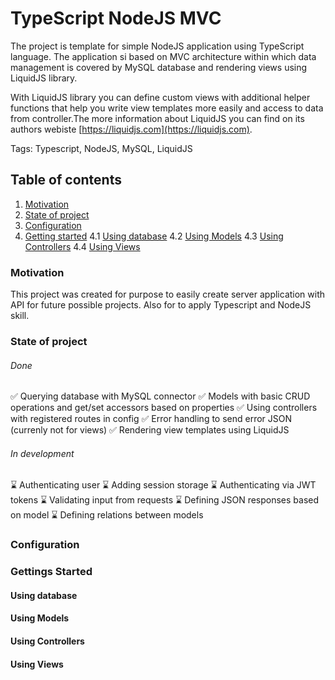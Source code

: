 # TypeScript NodeJS MVC
The project is template for simple NodeJS application using TypeScript language. The application si based on MVC architecture within which data management is covered by MySQL database and rendering views using LiquidJS library.

With LiquidJS library you can define custom views with additional helper functions that help you write view templates more easily and access to data from controller.The more information about LiquidJS you can find on its authors webiste [https://liquidjs.com](https://liquidjs.com).

Tags: Typescript, NodeJS, MySQL, LiquidJS
## Table of contents
1. [Motivation](#motivation)
2. [State of project](#state-of-project)
3. [Configuration](#configuration)
4. [Getting started](#gettings-started)
4.1 [Using database](#using-database)
4.2 [Using Models](#using-models)
4.3 [Using Controllers](#using-controllers)
4.4 [Using Views](#using-views)

### Motivation
This project was created for purpose to easily create server application with API for future possible projects. Also for to apply Typescript and NodeJS skill.

### State of project
###### Done
✅ Querying database with MySQL connector
✅ Models with basic CRUD operations and get/set accessors based on properties
✅ Using controllers with registered routes in config
✅ Error handling to send error JSON (currenly not for views)
✅ Rendering view templates using LiquidJS

###### In development
⌛ Authenticating user
⌛ Adding session storage
⌛ Authenticating via JWT tokens
⌛ Validating input from requests
⌛ Defining JSON responses based on model
⌛ Defining relations between models

### Configuration

### Gettings Started
#### Using database

#### Using Models

#### Using Controllers

#### Using Views
